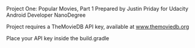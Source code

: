Project One: Popular Movies, Part 1
Prepared by Justin Priday for Udacity Android Developer NanoDegree

Project requires a TheMovieDB API key, available at www.themoviedb.org

Place your API key inside the build.gradle